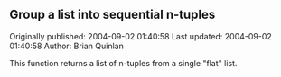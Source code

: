 ## Group a list into sequential n-tuples 
Originally published: 2004-09-02 01:40:58 
Last updated: 2004-09-02 01:40:58 
Author: Brian Quinlan 
 
This function returns a list of n-tuples from a single "flat" list.